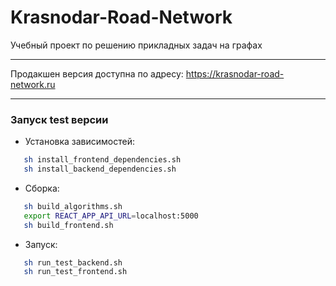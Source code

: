 # Krasnodar-Road-Network
Учебный проект по решению прикладных задач на графах

------
Продакшен версия доступна по адресу: https://krasnodar-road-network.ru

------
### Запуск test версии
* Установка зависимостей:
```bash
   sh install_frontend_dependencies.sh
   sh install_backend_dependencies.sh
```
* Сборка:
```bash
   sh build_algorithms.sh
   export REACT_APP_API_URL=localhost:5000
   sh build_frontend.sh
```
* Запуск:
```bash
   sh run_test_backend.sh
   sh run_test_frontend.sh
```

